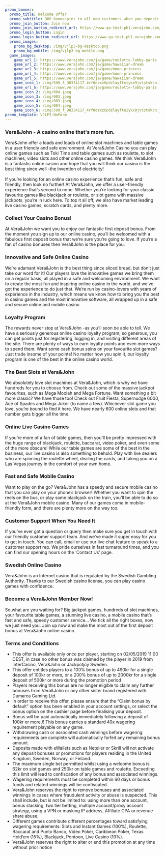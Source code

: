 ```yaml
---
promo_banner:
  promo_title: Welcome Offer
  promo_subtitle: 300 bonusspins to all new customers when you deposit at least 100 SEK
  promo_join_button: Join now
  promo_join_button_redirect_url: https://www-qa-test-ph1.verajohn.com/#join
  promo_login_button: Login
  promo_login_button_redirect_url: https://www-qa-test-ph1.verajohn.com/#signin
  promo_images:
    promo_bg_desktop: /img/vjlp3-bg-desktop.png
    promo_bg_mobile: /img/vjlp3-bg-mobile.png
  game_images:
    game_url_1: https://www.verajohn.com/ja/game/roulette-lobby-paris
    game_url_2: https://www.verajohn.com/ja/game/hawaiian-dream
    game_url_3: https://www.verajohn.com/ja/game/moon-princess
    game_url_4: https://www.verajohn.com/ja/game/moon-princess
    game_url_5: https://www.verajohn.com/ja/game/hawaiian-dream
    game_icon_1: /img/500_f_98334117_4rf0dzxz6pdzlayfteiykx9jvtptskcn.jpg
    game_url_6: https://www.verajohn.com/ja/game/roulette-lobby-paris
    game_icon_2: /img/004.jpeg
    game_icon_3: /img/003.jpeg
    game_icon_4: /img/003.jpeg
    game_icon_5: /img/004.jpeg
    game_icon_6: /img/500_f_98334117_4rf0dzxz6pdzlayfteiykx9jvtptskcn.jpg
promo_template: VJLP3-NoForm
---
```

<section id="bf-usps" class="container">
   <div class="row">
      <div id="intro" class="col-12">
         <h3>Vera&amp;John - A casino online that's more fun.</h3>
         <p>Vera&amp;John offer a loads and loads of online slot machines and table games in a user friendly and safe environment. At Vera&amp;John Casino you can play online games such as Toki Time and table games such as roulette, to slot machines, video slots and other online casino games. We think Vera&amp;John is a fantastic online casino and hope that you will think our casino is the best thing since well -the invention of electricity!<br><br>If you’re looking for an online casino experience that’s fun, safe and friendly, then look no further! At Vera&amp;John, we offer a user-friendly experience that’s second to none. Whether you’re looking for your classic favourite games like blackjack or roulette, or slot game with massive jackpots, you’re in luck here. To top it all off, we also have market leading live casino games, scratch cards, and plenty more.</p>
      </div>
      <div class="bf-separator col-12"></div>
      <div class="col-12 col-md-6">
         <h3>Collect Your Casino Bonus!</h3>
         <p>At Vera&amp;John we want you to enjoy our fantastic first deposit bonus. From the moment you sign up to our online casino, you’ll be welcomed with a fabulous first deposit bonus that we’re sure you’re going to love. If you’re a fan of casino bonuses then Vera&amp;John is the place for you.</p>
         <h3>Innovative and Safe Online Casino</h3>
         <p>We’re adamant Vera&amp;John is the best thing since sliced bread, but don’t just take our word for it! Our players love the innovative games we bring them on a regular basis, all played in a safe and welcoming environment. We want to create the most fun and inspiring online casino in the world, and we’ve got the experience to do just that. We’re run by casino-lovers with years of experience in the industry, which means we know how to bring you the best in casino games and the most innovative software, all wrapped up in a safe and secure online and mobile casino.</p>
         <h3>Loyalty Program</h3>
         <p>The rewards never stop at Vera&amp;John -as you’ll soon be able to tell. We have a seriously generous online casino loyalty program; so generous, you can get points just for registering, logging in, and visiting different areas of the site. There are plenty of ways to earn loyalty points and even more ways to spend them. Want some cash bonus spins on your favourite slot games? Just trade insome of your points! No matter how you spin it, our loyalty program is one of the best in the online casino world.</p>
         <h3>The Best Slots at Vera&amp;John</h3>
         <p>We absolutely love slot machines at Vera&amp;John, which is why we have hundreds for you to choose from. Check out some of the massive jackpot favourites, such as Mega Moolah and Mega Fortune. Want something a bit more classic? We have those too! Check out Fruit Fiesta, Supernudge 6000, Ace of Spades and Mega Joker (to name a few). Whichever slot game you love, you’re bound to find it here. We have nearly 600 online slots and that number gets bigger all the time.</p>
      </div>
      <div class="col-12 col-md-6">
         <h3>Online Live Casino Games</h3>
         <p>If you’re more of a fan of table games, then you’ll be pretty impressed with the huge range of blackjack, roulette, baccarat, video poker, and even some of the more obscure! While our table games are some of the best in the business, our live casino is also something to behold. Play with live dealers who are spinning the roulette wheel, dealing the cards, and taking you on a Las Vegas journey in the comfort of your own home.</p>
         <h3>Fast and Safe Mobile Casino</h3>
         <p>Want to play on the go? Vera&amp;John has a speedy and secure mobile casino that you can play on your phone’s browser! Whether you want to spin the reels on the bus, or play some blackjack on the train, you’ll be able to do so at the Vera&amp;John mobile casino. Many of our games come in mobile-friendly form, and there are plenty more on the way too.</p>
         <h3>Customer Support When You Need It</h3>
         <p>If you’ve ever got a question or query then make sure you get in touch with our friendly customer support team. And we’ve made it super easy for you to get in touch. You can call, email or use our live chat feature to speak to a customer support rep. We pride ourselves in fast turnaround times, and you can find our opening hours on the ‘Contact Us’ page.</p>
         <h3>Swedish Online Casino</h3>
         <p>Vera&amp;John is an Internet casino that is regulated by the Swedish Gambling Authority. Thanks to our Swedish casino license, you can play casino games with confidence.</p>
         <h3>Become a Vera&amp;John Member Now!</h3>
         <p>So,what are you waiting for? Big jackpot games, hundreds of slot machines, your favourite table games, a stunning live casino, a mobile casino that’s fast and safe, speedy customer service... We tick all the right boxes, now we just need you. Join up now and make the most out of the first deposit bonus at Vera&amp;John online casino.</p>
      </div>
   </div>
</section>
<div>
    <section id="terms-anchor" class="container animated fadeIn"></section>
    <section id="terms" class="container">
        <div class="row">
            <div class="bf-separator col-12"></div>
            <div class="col-12">
                <h3>Terms and Conditions</h3>
                <ul>
                    <li>This offer is available only once per player, starting on 02/05/2019 11:00 CEST, in case no other bonus was claimed by the player in 2019 from InterCasino, Vera&John or Jackpotjoy Sweden.</li>
                    <li>This offer entitles players to a 100% bonus of up to 490kr for a single deposit of 100kr or more, or a 200% bonus of up to 2000kr for a single deposit of 500kr or more during the promotion period</li>
                    <li>Players receiving this bonus are no longer eligible to claim any further bonuses from Vera&John or any other sister brand registered with Dumarca Gaming Ltd.</li>
                    <li>In order to receive this offer, please ensure that the “Claim bonus by default” option has been enabled in your account settings, or select the bonus option on the cashier page before finalising your deposit.</li>
                    <li>Bonus will be paid automatically immediately following a deposit of 100kr or more.6.This bonus carries a standard 40x wagering requirement playable on any game.</li>
                    <li>Withdrawing cash or associated cash winnings before wagering requirements are complete will automatically forfeit any remaining bonus amount.</li>
                    <li>Deposits made with eWallets such as Neteller or Skrill will not activate any deposit bonuses or promotions for players residing in the United Kingdom, Sweden, Norway, or Finland.
                    <li>The maximum single bet permitted whilst using a welcome bonus is 62kr on slot games and 250kr on table games and roulette. Exceeding this limit will lead to confiscation of any bonus and associated winnings.</li>
                    <li>Wagering requirements must be completed within 60 days or bonus funds and related winnings will be confiscated.</li>
                    <li>Vera&John reserves the right to remove bonuses and associated winnings in cases where fraudulent activity or abuse is suspected. This shall include, but is not be limited to: using more than one account, bonus stacking, two tier betting, multiple account/proxy account strategy, using a VPN or masking IP address, Affiliate CPA or revenue share abuse.</li>
                    <li>Different games contribute different percentages toward satisfying wagering requirements: Slots and Instant Games (100%), Roulette, Baccarat and Punto Banco, Video Poker, Caribbean Poker, Texas Hold’em (15%), Blackjack, Pontoon, Live Casino (10%).</li>
                    <li>Vera&John reserves the right to alter or end this promotion at any time without prior notice</li>
                </ul>
            </div>
        </div>
    </section>
</div>